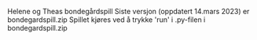 Helene og Theas bondegårdspill
Siste versjon (oppdatert 14.mars 2023) er bondegardspill.zip
Spillet kjøres ved å trykke 'run' i .py-filen i bondegardspill.zip 
